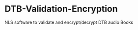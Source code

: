 DTB-Validation-Encryption
=========================

NLS software to validate and encrypt/decrypt DTB audio Books
